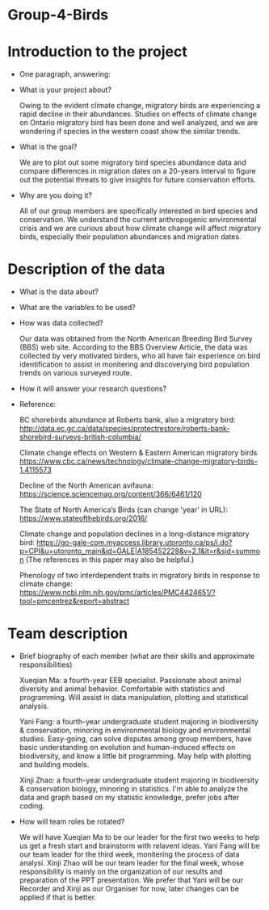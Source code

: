 # Group-4-Birds


# Introduction to the project

- One paragraph, answering: 

- What is your project about?

  Owing to the evident climate change, migratory birds are experiencing a rapid decline in their abundances. Studies on effects of climate change on Ontario migratory bird has been done and well analyzed, and we are wondering if species in the western coast show the similar trends.

- What is the goal? 

   We are to plot out some migratory bird species abundance data and compare differences in migration dates on a 20-years interval to figure out the potential threats to give insights for future conservation efforts.

- Why are you doing it?

  All of our group members are specifically interested in bird species and conservation. We understand the current anthropogenic environmental crisis and we are curious about how climate change will affect migratory birds, especially their population abundances and migration dates. 
  
  

# Description of the data

- What is the data about?

- What are the variables to be used? 

- How was data collected? 

  Our data was obtained from the North American Breeding Bird Survey (BBS) web site. According to the BBS Overview Article, the data was collected by very motivated birders, who all have fair experience on bird identification to assist in monitering and discoverying bird population trends on various surveyed route.

- How it will answer your research questions?

- Reference:

  BC shorebirds abundance at Roberts bank, also a migratory bird:
  http://data.ec.gc.ca/data/species/protectrestore/roberts-bank-shorebird-surveys-british-columbia/
  
  Climate change effects on Western & Eastern American migratory birds 
  https://www.cbc.ca/news/technology/climate-change-migratory-birds-1.4115573
  
  Decline of the North American avifauna:
  https://science.sciencemag.org/content/366/6461/120
  
  The State of North America’s Birds (can change 'year' in URL):
  https://www.stateofthebirds.org/2016/
 
  Climate change and population declines in a long-distance migratory bird:
  https://go-gale-com.myaccess.library.utoronto.ca/ps/i.do?p=CPI&u=utoronto_main&id=GALE|A185452228&v=2.1&it=r&sid=summon
  (The references in this paper may also be helpful.)
  
  Phenology of two interdependent traits in migratory birds in response to climate change:
  https://www.ncbi.nlm.nih.gov/pmc/articles/PMC4424651/?tool=pmcentrez&report=abstract
  
  
  
# Team description

- Brief biography of each member (what are their skills and approximate responsibilities)
  
  Xueqian Ma: a fourth-year EEB specialist. Passionate about animal diversity and animal behavior. Comfortable with statistics and programming. Will assist in data manipulation, plotting and statistical analysis.
  
  Yani Fang: a fourth-year undergraduate student majoring in biodiversity & conservation, minoring in environmental biology and environmental studies. Easy-going, can solve disputes among group members, have basic understanding on evolution and human-induced effects on biodiversity, and know a little bit programming. May help with plotting and building models.
  
  Xinji Zhao: a fourth-year undergraduate student majoring in biodiversity & conservation biology, minoring in statistics. I'm able to analyze the data and graph based on my statistic knowledge, prefer jobs after coding.

- How will team roles be rotated?

  We will have Xueqian Ma to be our leader for the first two weeks to help us get a fresh start and brainstorm with relavent ideas. Yani Fang will be our team leader for the third week, monitering the process of data analysi. Xinji Zhao will be our team leader for the final week, whose responsibility is mainly on the organization of our results and preparation of the PPT presentation. We prefer that Yani will be our Recorder and Xinji as our Organiser for now, later changes can be applied if that is better.
